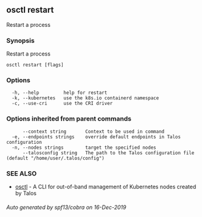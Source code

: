 <!-- markdownlint-disable -->
## osctl restart

Restart a process

### Synopsis

Restart a process

```
osctl restart [flags]
```

### Options

```
  -h, --help         help for restart
  -k, --kubernetes   use the k8s.io containerd namespace
  -c, --use-cri      use the CRI driver
```

### Options inherited from parent commands

```
      --context string       Context to be used in command
  -e, --endpoints strings    override default endpoints in Talos configuration
  -n, --nodes strings        target the specified nodes
      --talosconfig string   The path to the Talos configuration file (default "/home/user/.talos/config")
```

### SEE ALSO

* [osctl](osctl.md)	 - A CLI for out-of-band management of Kubernetes nodes created by Talos

###### Auto generated by spf13/cobra on 16-Dec-2019
